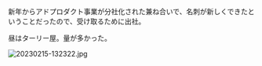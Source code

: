 新年からアドプロダクト事業が分社化された兼ね合いで、名刺が新しくできたということだったので、受け取るために出社。

昼はターリー屋。量が多かった。

![20230215-132322.jpg](https://ceshmina-photos.s3.ap-northeast-1.amazonaws.com/medium/202302/20230215-132322.jpg)
